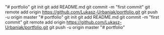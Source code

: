 "# portfolio"  git init git add README.md git commit -m "first commit" git remote add origin https://github.com/Lukasz-Urbaniak/portfolio.git git push -u origin master
"# portfolio"  git init git add README.md git commit -m "first commit" git remote add origin https://github.com/Lukasz-Urbaniak/portfolio.git git push -u origin master
"# portfolio" 
